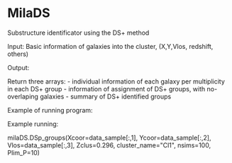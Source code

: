 # MilaDS
Substructure identificator using the DS+ method

Input:
Basic information of galaxies into the cluster, (X,Y,Vlos, redshift, others)

Output:
    
Return three arrays:
    - individual information of each galaxy per multiplicity in each DS+ group
    - information of assignment of DS+ groups, with no-overlaping galaxies
    - summary of DS+ identified groups

Example of running program:

Example running:

milaDS.DSp_groups(Xcoor=data_sample[:,1], Ycoor=data_sample[:,2], Vlos=data_sample[:,3], Zclus=0.296, cluster_name="Cl1", nsims=100, Plim_P=10)

